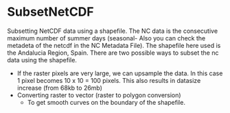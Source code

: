 # SubsetNetCDF
Subsetting NetCDF data using a shapefile. 
The NC data is the consecutive maximum number of summer days (seasonal- Also you can check the metadeta of the netcdf in the NC Metadata File).
The shapefile here used is the Andalucia Region, Spain.
There are two possible ways to subset the nc data using the shapefile.
- If the raster pixels are very large, we can upsample the data. In this case 1 pixel becomes 10 x 10 = 100 pixels. This also results in datasize increase (from 68kb to 26mb) 
- Converting raster to vector (raster to polygon conversion)  
   - To get smooth curves on the boundary of the shapefile. 

